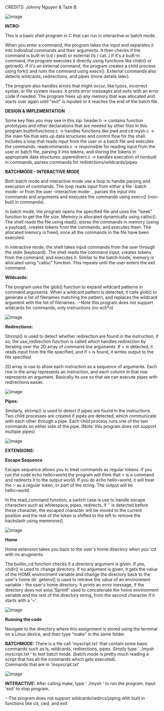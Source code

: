 CREDITS: Johnny Nguyen & Taze B.

![image](https://github.com/jnguyen02/projectcodes/assets/111792553/4b4dd4f0-081f-4b20-a61f-a5446400fdf2)

**INTRO:**

This is a basic shell program in C that can run in interactive or batch mode.

When you enter a command, the program takes the input and separates it into individual commands and their arguments. It then checks if the command is built-in (cd / pwd) or external (ls / cat..) If it's a built-in command, the program executes it directly using functions like chdir() or getcwd(). If it's an external command, the program creates a child process using fork() and runs the command using execv(). External commands also detects wildcards, redirections, and pipes (more details later).

The program also handles errors that might occur, like typos, incorrect syntax, or file system issues. It prints error messages and exits with an error code if needed. The program frees up any memory that was allocated and starts over again until "exit" is inputed or it reaches the end of the batch file.

**DESIGN & IMPLEMENTATION**

Some key files you may see in this zip:
header.h -> contains function prototypes and other declarations that are needed by other files in this program
builtinfunctions.c -> handles functions like pwd and cd
mysh.c -> the main file that sets up data structures and control flow for the shell. Includes a loop that reads input from the user or a batch file and executes the commands.
readcommands.c -> responsible for reading input from the user or batch file, parsing it into tokens, and storing the tokens in appropriate data structures.
piperedirect.c -> handles execution of nonbuilt in commands, parses commands for redirections/wildcards/pipes

**BATCHMODE - INTERACTIVE MODE**

Both batch mode and interactive mode use a loop to handle parsing and execution of commands. The loop reads input from either a file -batch mode- or from the user -interactive mode- , parses the input into commands and arguments and executes the commands using execv() (non-built in commands).

In batch mode, the program opens the specified file and uses the "lseek" function to get the file size. Memory is allocated dynamically using calloc(). The shell reads the file using read(), stores the commands in memory (using a payload), creates tokens from the commands, and executes them. The allocated memory is freed, once all the commands in the file have been executed.

In interactive mode, the shell takes input commands from the user through the stdin (keyboard). The shell reads the command input, creates tokens from the command, and executes it. Similar to the batch mode, memory is allocated using "calloc" function. This repeats until the user enters the exit command.

**Wildcards:**

The program uses the glob() function to expand wildcard patterns in command arguments. When a wildcard pattern is detected, it calls glob() to generate a list of filenames matching the pattern, and replaces the wildcard argument with the list of filenames. 
--Note this program does not support wildcards for commands, only instructions (no ech*o)

![image](https://github.com/jnguyen02/projectcodes/assets/111792553/5b022167-b424-4ac8-83fd-7a95aa2bbedf)



**Redirections:**

Strcmp() is used to detect whether redirection are found in the instruction, if so, the use_redirection function is called which handles redirection by iterating over the 2D array of command line arguments. If < is detected, it reads input from the file specified, and if > is found, it writes output to the file specified

2D array is use to show each instruction as a sequence of arguments. Each row in the array represents an instruction, and each column in that row represents an argument. Basically its use so that we can execute pipes with redirections easier.

![image](https://github.com/jnguyen02/projectcodes/assets/111792553/fa1c2504-7d89-4bf3-9b69-f9c622c3d389)


**Pipes:**

Similarly, strcmp() is used to detect if pipes are found in the instructions. Two child processes are created if pipes are detected, which communicate with each other through a pipe. Each child process runs one of the two commands on either side of the pipe. (Note: this program does not support multiple pipes)

![image](https://github.com/jnguyen02/projectcodes/assets/111792553/133aa8ba-64ec-4585-a7aa-ef2de7c22917)

**EXTENSIONS:**

**Escape Sequence**

Escape sequence allows you to treat commands as regular tokens. if you run the code echo hello>world the program will think that > is a command and redirects it to the output world. If you do echo hello\>world, it will treat the > as a regular token, or part of the string. The output will be hello>world.

In the read_command function, a switch case is use to handle escape characters such as whitespace, pipes, redirects, if '' is detected before these character, the escaped character will be moved to the current position and the rest of the token is shifted to the left to remove the backslash using memmove().

![image](https://github.com/jnguyen02/projectcodes/assets/111792553/bbff32d6-3a05-4a4f-8af8-b24061218430)


**Home**

Home extension takes you back to the user's home directory when you 'cd with no arugments.

The builtin_cd function checks if a directory argument is given. If yes, chdir() is used to change directory. If no argument is given, it gets the value of the HOME environment variable and change the directory back to the user's home dir. getenv() is used to retrieve the value of an environment variable - the user's home directory. It prints an error message, if the directory does not exist.'Sprintf' used to concatenate the home environment variable and the rest of the directory string, from the second character if it starts with a '~'.

![image](https://github.com/jnguyen02/projectcodes/assets/111792553/8fee095d-218b-44ca-91ba-89c0e2e498e5)


**Running the code**

Navigate to the directory where this assignment is stored using the terminal on a Linux device, and then type "make" in the same folder.

**BATCHMODE:**
There is a file call 'myscript.txt' that contain some basic commands such as ls, wildcards, redirections, pipes. Simply type ' ./mysh myscript.txt ' to test batch mode. (batch mode is pretty much reading a script that has all the commands which gets executed).<br> Commands that are in 'msyscript.txt'

![image](https://github.com/jnguyen02/projectcodes/assets/111792553/94177707-ac9c-4c1e-b622-a9b5e217c175)

**INTERACTIVE:**
After calling make, type ' ./mysh ' to run the program. Input 'exit' to stop program.

--The program does not support wildcards/redircs/piping with built in functions like cd, cwd, and exit

